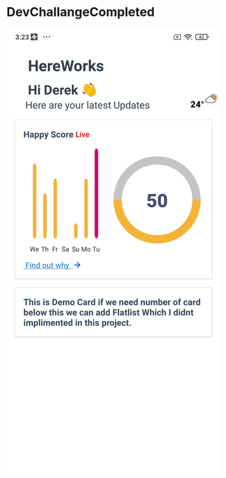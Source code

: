 # DevChallangeCompleted
![alt text](https://github.com/niketanbothe01/DevChallangeCompleted/blob/main/assets/op.jpg)
